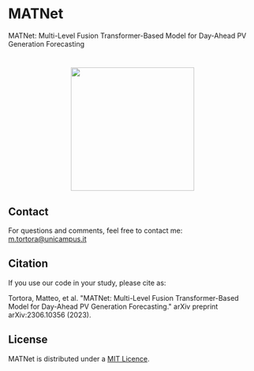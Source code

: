 # MATNet
MATNet: Multi-Level Fusion Transformer-Based Model for Day-Ahead PV Generation Forecasting

<h1 align="center">
<img src="https://raw.githubusercontent.com/cosbidev/MATNet/main/figures/architecture_new.svg" width="250">
</h1>

## Contact
For questions and comments, feel free to contact me: [m.tortora@unicampus.it](mailto:m.tortora@unicampus.it)

## Citation
If you use our code in your study, please cite as:

Tortora, Matteo, et al. "MATNet: Multi-Level Fusion Transformer-Based Model for Day-Ahead PV Generation Forecasting." arXiv preprint arXiv:2306.10356 (2023).
## License
MATNet is distributed under a [MIT Licence](https://github.com/cosbidev/MATNet/blob/main/LICENSE).

